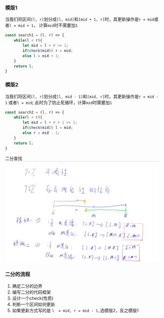 ### 模版1
当我们将区间`[l, r]`划分成`[l, mid]`和`[mid + 1, r]`时，其更新操作是`r = mid`或者`l = mid + 1`， 计算`mid`时不需要加`1`
```js
const search1 = (l, r) => {
    while(l < r){
        let mid = l + r >> 1;
        if(check(mid)) r = mid;
        else l = mid + 1;
    }
    return l;
}
```

### 模版2
当我们将区间`[l, r]`划分成`[l, mid - 1]`和`[mid, r]`时，其更新操作是`r = mid - 1` 或者`l = mid`; 此时为了防止死循环，计算`mid`时需要加`1`
```js
const search2 = (l, r) => {
    while(l < r){
        let mid = l + r + 1 >> 1;
        if(check(mid)) l = mid;
        else r = mid - 1;
    }
    return l;
}
```


二分查找![](https://github.com/hpysirius/notes_2019/blob/master/%E7%AE%97%E6%B3%95/%E4%BA%8C%E5%88%86%E6%9F%A5%E6%89%BE/img.png)



### 二分的流程
1. 确定二分的边界
2. 编写二分的代码框架
3. 设计一个check(性质)
4. 判断一个区间如何更新
5. 如果更新方式写的是 `l  = mid, r = mid - 1,`选模版2，反之模版1